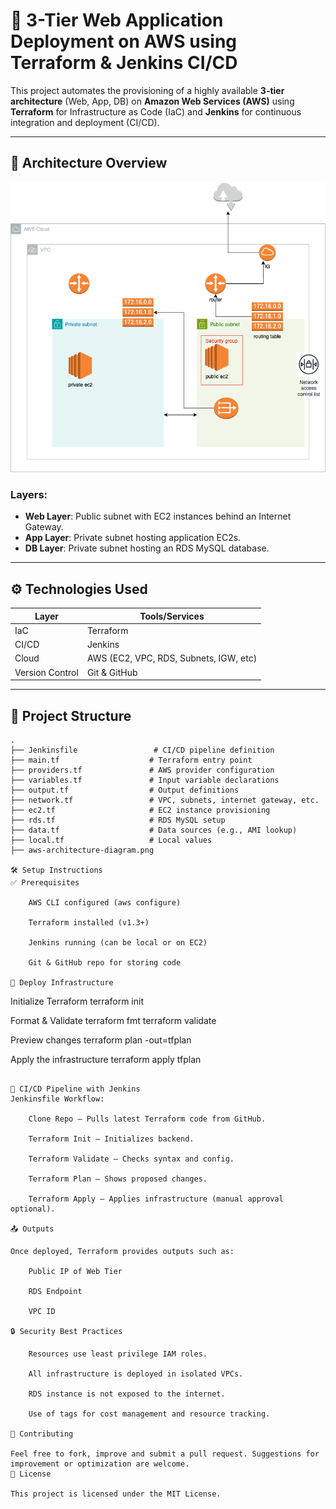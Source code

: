 # 🚀 3-Tier Web Application Deployment on AWS using Terraform & Jenkins CI/CD

This project automates the provisioning of a highly available **3-tier architecture** (Web, App, DB) on **Amazon Web Services (AWS)** using **Terraform** for Infrastructure as Code (IaC) and **Jenkins** for continuous integration and deployment (CI/CD).

---

## 📌 Architecture Overview

![AWS Architecture Diagram](./aws-architecture-diagram.png)

### Layers:
- **Web Layer**: Public subnet with EC2 instances behind an Internet Gateway.
- **App Layer**: Private subnet hosting application EC2s.
- **DB Layer**: Private subnet hosting an RDS MySQL database.

---

## ⚙️ Technologies Used

| Layer         | Tools/Services                         |
|---------------|----------------------------------------|
| IaC           | Terraform                              |
| CI/CD         | Jenkins                                |
| Cloud         | AWS (EC2, VPC, RDS, Subnets, IGW, etc) |
| Version Control | Git & GitHub                         |

---

## 📁 Project Structure

```text
.
├── Jenkinsfile                 # CI/CD pipeline definition
├── main.tf                    # Terraform entry point
├── providers.tf               # AWS provider configuration
├── variables.tf               # Input variable declarations
├── output.tf                  # Output definitions
├── network.tf                 # VPC, subnets, internet gateway, etc.
├── ec2.tf                     # EC2 instance provisioning
├── rds.tf                     # RDS MySQL setup
├── data.tf                    # Data sources (e.g., AMI lookup)
├── local.tf                   # Local values
├── aws-architecture-diagram.png

🛠️ Setup Instructions
✅ Prerequisites

    AWS CLI configured (aws configure)

    Terraform installed (v1.3+)

    Jenkins running (can be local or on EC2)

    Git & GitHub repo for storing code

🚀 Deploy Infrastructure
```
Initialize Terraform
terraform init

Format & Validate
terraform fmt
terraform validate

Preview changes
terraform plan -out=tfplan

Apply the infrastructure
terraform apply tfplan
```

🔄 CI/CD Pipeline with Jenkins
Jenkinsfile Workflow:

    Clone Repo – Pulls latest Terraform code from GitHub.

    Terraform Init – Initializes backend.

    Terraform Validate – Checks syntax and config.

    Terraform Plan – Shows proposed changes.

    Terraform Apply – Applies infrastructure (manual approval optional).

📤 Outputs

Once deployed, Terraform provides outputs such as:

    Public IP of Web Tier

    RDS Endpoint

    VPC ID

🔒 Security Best Practices

    Resources use least privilege IAM roles.

    All infrastructure is deployed in isolated VPCs.

    RDS instance is not exposed to the internet.

    Use of tags for cost management and resource tracking.

🙌 Contributing

Feel free to fork, improve and submit a pull request. Suggestions for improvement or optimization are welcome.
📄 License

This project is licensed under the MIT License.


